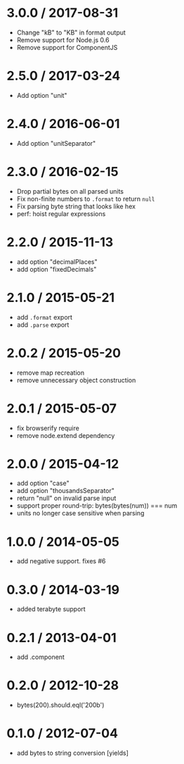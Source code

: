 # 3.0.0 / 2017-08-31

- Change "kB" to "KB" in format output
- Remove support for Node.js 0.6
- Remove support for ComponentJS

# 2.5.0 / 2017-03-24

- Add option "unit"

# 2.4.0 / 2016-06-01

- Add option "unitSeparator"

# 2.3.0 / 2016-02-15

- Drop partial bytes on all parsed units
- Fix non-finite numbers to `.format` to return `null`
- Fix parsing byte string that looks like hex
- perf: hoist regular expressions

# 2.2.0 / 2015-11-13

- add option "decimalPlaces"
- add option "fixedDecimals"

# 2.1.0 / 2015-05-21

- add `.format` export
- add `.parse` export

# 2.0.2 / 2015-05-20

- remove map recreation
- remove unnecessary object construction

# 2.0.1 / 2015-05-07

- fix browserify require
- remove node.extend dependency

# 2.0.0 / 2015-04-12

- add option "case"
- add option "thousandsSeparator"
- return "null" on invalid parse input
- support proper round-trip: bytes(bytes(num)) === num
- units no longer case sensitive when parsing

# 1.0.0 / 2014-05-05

- add negative support. fixes #6

# 0.3.0 / 2014-03-19

- added terabyte support

# 0.2.1 / 2013-04-01

- add .component

# 0.2.0 / 2012-10-28

- bytes(200).should.eql('200b')

# 0.1.0 / 2012-07-04

- add bytes to string conversion [yields]
